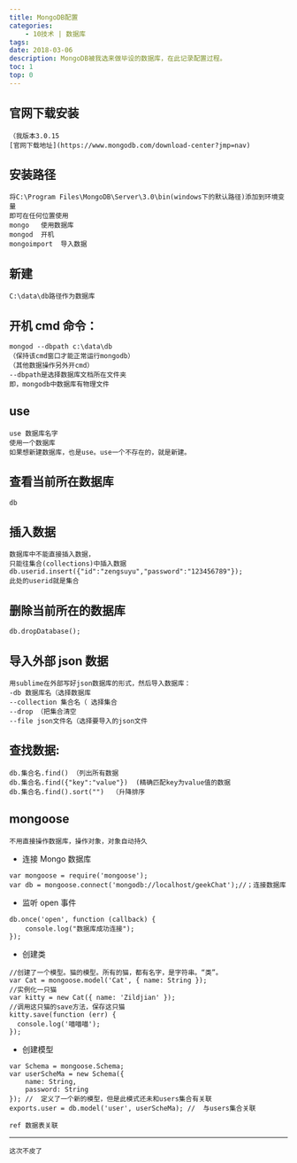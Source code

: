 ```yaml
---
title: MongoDB配置
categories:
    - 10技术 | 数据库
tags:
date: 2018-03-06
description: MongoDB被我选来做毕设的数据库，在此记录配置过程。
toc: 1
top: 0
---
```


## 官网下载安装

    （我版本3.0.15
    [官网下载地址](https://www.mongodb.com/download-center?jmp=nav)

## 安装路径

    将C:\Program Files\MongoDB\Server\3.0\bin(windows下的默认路径)添加到环境变量
    即可在任何位置使用
    mongo   使用数据库
    mongod  开机
    mongoimport  导入数据

## 新建

    C:\data\db路径作为数据库

## 开机 cmd 命令：

    mongod --dbpath c:\data\db
    （保持该cmd窗口才能正常运行mongodb）
    （其他数据操作另外开cmd）
    --dbpath是选择数据库文档所在文件夹
    即，mongodb中数据库有物理文件

## use

    use 数据库名字
    使用一个数据库
    如果想新建数据库，也是use。use一个不存在的，就是新建。

## 查看当前所在数据库

    db

## 插入数据

    数据库中不能直接插入数据，
    只能往集合(collections)中插入数据
    db.userid.insert({"id":"zengsuyu","password":"123456789"});
    此处的userid就是集合

## 删除当前所在的数据库

    db.dropDatabase();

## 导入外部 json 数据

    用sublime在外部写好json数据库的形式，然后导入数据库：
    -db 数据库名（选择数据库
    --collection 集合名（ 选择集合
    --drop （把集合清空
    --file json文件名（选择要导入的json文件

## 查找数据:

    db.集合名.find() （列出所有数据
    db.集合名.find({"key":"value"})  (精确匹配key为value值的数据
    db.集合名.find().sort("")  （升降排序

## mongoose

    不用直接操作数据库，操作对象，对象自动持久

-   连接 Mongo 数据库

```
var mongoose = require('mongoose');
var db = mongoose.connect('mongodb://localhost/geekChat');//；连接数据库
```

-   监听 open 事件

```
db.once('open', function (callback) {
    console.log("数据库成功连接");
});
```

-   创建类

```
//创建了一个模型。猫的模型。所有的猫，都有名字，是字符串。“类”。
var Cat = mongoose.model('Cat', { name: String });
//实例化一只猫
var kitty = new Cat({ name: 'Zildjian' });
//调用这只猫的save方法，保存这只猫
kitty.save(function (err) {
  console.log('喵喵喵');
});
```

-   创建模型

```
var Schema = mongoose.Schema;
var userScheMa = new Schema({
    name: String,
    password: String
}); //  定义了一个新的模型，但是此模式还未和users集合有关联
exports.user = db.model('user', userScheMa); //  与users集合关联

ref 数据表关联
```

---

    这次不皮了
